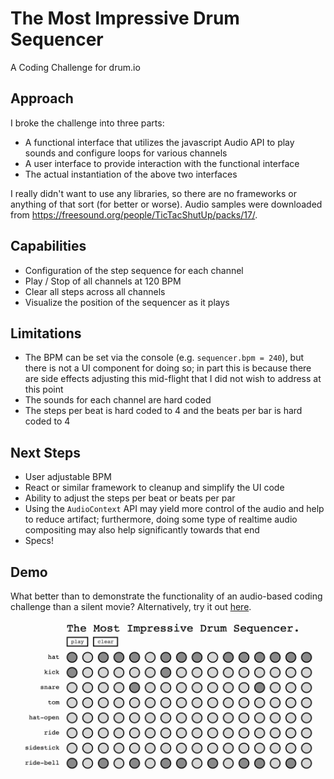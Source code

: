 # The Most Impressive Drum Sequencer
A Coding Challenge for drum.io

## Approach

I broke the challenge into three parts:
- A functional interface that utilizes the javascript Audio API to play sounds and configure loops for various channels
- A user interface to provide interaction with the functional interface
- The actual instantiation of the above two interfaces

I really didn't want to use any libraries, so there are no frameworks or anything of that sort (for better or worse). Audio samples were downloaded from https://freesound.org/people/TicTacShutUp/packs/17/.

## Capabilities
- Configuration of the step sequence for each channel
- Play / Stop of all channels at 120 BPM
- Clear all steps across all channels
- Visualize the position of the sequencer as it plays

## Limitations
- The BPM can be set via the console (e.g. `sequencer.bpm = 240`), but there is not a UI component for doing so; in part this is because there are side effects adjusting this mid-flight that I did not wish to address at this point
- The sounds for each channel are hard coded
- The steps per beat is hard coded to 4 and the beats per bar is hard coded to 4

## Next Steps
- User adjustable BPM
- React or similar framework to cleanup and simplify the UI code
- Ability to adjust the steps per beat or beats per par
- Using the `AudioContext` API may yield more control of the audio and help to reduce artifact; furthermore, doing some type of realtime audio compositing may also help significantly towards that end
- Specs!

## Demo
What better than to demonstrate the functionality of an audio-based coding challenge than a silent movie? Alternatively, try it out [here]().

![A very neat gif](example.gif)
